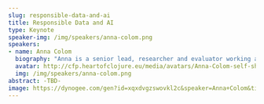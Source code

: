 ```yaml
---
slug: responsible-data-and-ai
title: Responsible Data and AI
type: Keynote
speaker-img: /img/speakers/anna-colom.png
speakers:
- name: Anna Colom
  biography: "Anna is a senior lead, researcher and evaluator working at the intersections of digital technologies, democratic processes, justice and climate. She's currently active at The Data Tank, an organization championing a holistic approach to re-using data for the common good.\r\n\r\nBefore joining The Data Tank, she was the Public Participation and Research Lead at the Ada Lovelace Institute. Her role focused on ensuring public perspectives and experiences are embedded in Ada’s research in rigorous, inclusive and meaningful ways.\r\n\r\nPrior to joining Ada, Anna managed the research on democratic innovations at Democratic Society, including the evaluation of deliberative mini-publics across the European Union and the UK. She was Director of Innovations and Learning at Africa’s Voices Foundation and worked as a Senior Research Manager at BBC Media Action, working with teams across South Asia, and East and West Africa. Anna holds a PhD in Political Science from The Open University, where she has applied an intersectional lens to understanding how instant messaging mediates citizenship capabilities. She was formerly a journalist, documentary filmmaker and participatory video facilitator."
  avatar: http://cfp.heartofclojure.eu/media/avatars/Anna-Colom-self-shot-cropped-328x328_Y2TgoH7.png
  img: /img/speakers/anna-colom.png
abstract: -TBD-
image: https://dynogee.com/gen?id=xqxdvgzswovkl2c&speaker=Anna+Colom&title=Responsible+Data+and+AI&type=Keynote&img=https%3A//2024.heartofclojure.eu/img/speakers/anna-colom.png%3F
---
```

